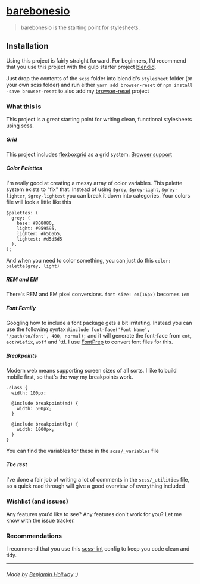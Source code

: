 # [barebonesio](http://barebones.io)

> barebonesio is the starting point for stylesheets.

## Installation
Using this project is fairly straight forward. For beginners, I'd recommend that you use this project with the gulp starter project [blendid](https://github.com/vigetlabs/blendid).

Just drop the contents of the `scss` folder into blendid's `stylesheet` folder (or your own scss folder) and run either `yarn add browser-reset` or `npm install -save browser-reset` to also add my [browser-reset](https://github.com/nothingrandom/browser-reset) project

### What this is
This project is a great starting point for writing clean, functional stylesheets using scss.

##### Grid
This project includes [flexboxgrid](flexboxgrid.com) as a grid system. [Browser support](https://caniuse.com/#search=flexbox)

##### Color Palettes
I'm really good at creating a messy array of color variables. This palette system exists to "fix" that. Instead of using `$grey`, `$grey-light`, `$grey-lighter`, `$grey-lightest` you can break it down into categories. Your colors file will look a little like this

```
$palettes: (
  grey: (
    base: #808080,
    light: #959595,
    lighter: #b5b5b5,
    lightest: #d5d5d5
  ),
);
```

And when you need to color something, you can just do this `color: palette(grey, light)`

##### REM and EM
There's REM and EM pixel conversions. `font-size: em(16px)` becomes `1em`

##### Font Family
Googling how to include a font package gets a bit irritating. Instead you can use the following syntax `@include font-face('Font Name', '/path/to/font', 400, normal);` and it will generate the font-face from `eot`, `eot?#iefix`, `woff` and `ttf. I use [FontPrep](https://github.com/briangonzalez/fontprep) to convert font files for this.

##### Breakpoints
Modern web means supporting screen sizes of all sorts. I like to build mobile first, so that's the way my breakpoints work.

```
.class {
  width: 100px;

  @include breakpoint(md) {
    width: 500px;
  }

  @include breakpoint(lg) {
    width: 1000px;
  }
}
```

You can find the variables for these in the `scss/_variables` file

##### The rest
I've done a fair job of writing a lot of comments in the `scss/_utilities` file, so a quick read through will give a good overview of everything included


### Wishlist (and issues)
Any features you'd like to see? Any features don't work for you? Let me know with the issue tracker.

### Recommendations

I recommend that you use this [scss-lint](https://github.com/nothingrandom/scss-lint-default.yml) config to keep you code clean and tidy.

----------

###### _Made by [Benjamin Hollway](http://nothingrandom.com) :)_
